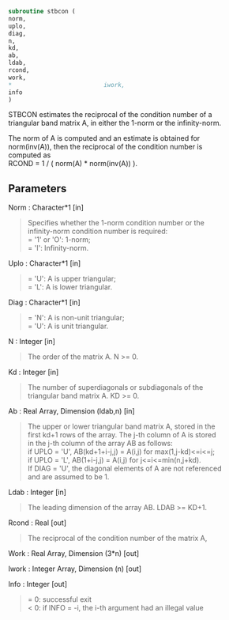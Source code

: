 ```fortran  
subroutine stbcon (  
norm,  
uplo,  
diag,  
n,  
kd,  
ab,  
ldab,  
rcond,  
work,  
*                          iwork,  
info  
)  
```  
  
STBCON estimates the reciprocal of the condition number of a  
triangular band matrix A, in either the 1-norm or the infinity-norm.  
  
The norm of A is computed and an estimate is obtained for  
norm(inv(A)), then the reciprocal of the condition number is  
computed as  
RCOND = 1 / ( norm(A) * norm(inv(A)) ).  
  
## Parameters  
Norm : Character*1 [in]  
> Specifies whether the 1-norm condition number or the  
> infinity-norm condition number is required:  
> = '1' or 'O':  1-norm;  
> = 'I':         Infinity-norm.  
  
Uplo : Character*1 [in]  
> = 'U':  A is upper triangular;  
> = 'L':  A is lower triangular.  
  
Diag : Character*1 [in]  
> = 'N':  A is non-unit triangular;  
> = 'U':  A is unit triangular.  
  
N : Integer [in]  
> The order of the matrix A.  N >= 0.  
  
Kd : Integer [in]  
> The number of superdiagonals or subdiagonals of the  
> triangular band matrix A.  KD >= 0.  
  
Ab : Real Array, Dimension (ldab,n) [in]  
> The upper or lower triangular band matrix A, stored in the  
> first kd+1 rows of the array. The j-th column of A is stored  
> in the j-th column of the array AB as follows:  
> if UPLO = 'U', AB(kd+1+i-j,j) = A(i,j) for max(1,j-kd)<=i<=j;  
> if UPLO = 'L', AB(1+i-j,j)    = A(i,j) for j<=i<=min(n,j+kd).  
> If DIAG = 'U', the diagonal elements of A are not referenced  
> and are assumed to be 1.  
  
Ldab : Integer [in]  
> The leading dimension of the array AB.  LDAB >= KD+1.  
  
Rcond : Real [out]  
> The reciprocal of the condition number of the matrix A,  
  
Work : Real Array, Dimension (3*n) [out]  
  
Iwork : Integer Array, Dimension (n) [out]  
  
Info : Integer [out]  
> = 0:  successful exit  
> < 0:  if INFO = -i, the i-th argument had an illegal value  
  
